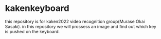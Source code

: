 # kakenkeyboard

this repository is for kaken2022 video recognition group(Murase Okai Sasaki).
in this repository we will prossess an image and find out which key is pushed on the keyboard.



